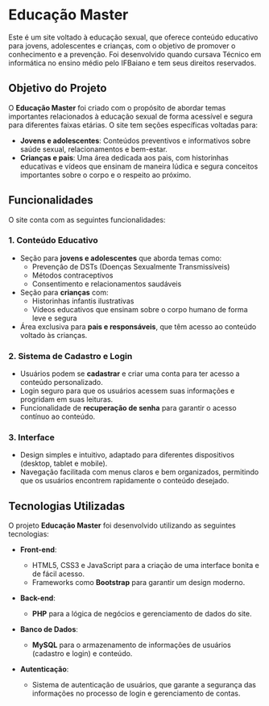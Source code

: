 # Educação Master

Este é um site voltado à educação sexual, que oferece conteúdo educativo para jovens, adolescentes e crianças, com o objetivo de promover o conhecimento e a prevenção.
Foi desenvolvido quando cursava Técnico em informática no ensino médio pelo IFBaiano e tem seus direitos reservados.

## Objetivo do Projeto

O **Educação Master** foi criado com o propósito de abordar temas importantes relacionados à educação sexual de forma acessível e segura para diferentes faixas etárias. O site tem seções específicas voltadas para:

- **Jovens e adolescentes**: Conteúdos preventivos e informativos sobre saúde sexual, relacionamentos e bem-estar.
- **Crianças e pais**: Uma área dedicada aos pais, com historinhas educativas e vídeos que ensinam de maneira lúdica e segura conceitos importantes sobre o corpo e o respeito ao próximo.

## Funcionalidades

O site conta com as seguintes funcionalidades:

### 1. Conteúdo Educativo
   - Seção para **jovens e adolescentes** que aborda temas como:
     - Prevenção de DSTs (Doenças Sexualmente Transmissíveis)
     - Métodos contraceptivos
     - Consentimento e relacionamentos saudáveis
   - Seção para **crianças** com:
     - Historinhas infantis ilustrativas
     - Vídeos educativos que ensinam sobre o corpo humano de forma leve e segura
   - Área exclusiva para **pais e responsáveis**, que têm acesso ao conteúdo voltado às crianças.

### 2. Sistema de Cadastro e Login
   - Usuários podem se **cadastrar** e criar uma conta para ter acesso a conteúdo personalizado.
   - Login seguro para que os usuários acessem suas informações e progridam em suas leituras.
   - Funcionalidade de **recuperação de senha** para garantir o acesso contínuo ao conteúdo.

### 3. Interface 
   - Design simples e intuitivo, adaptado para diferentes dispositivos (desktop, tablet e mobile).
   - Navegação facilitada com menus claros e bem organizados, permitindo que os usuários encontrem rapidamente o conteúdo desejado.

## Tecnologias Utilizadas

O projeto **Educação Master** foi desenvolvido utilizando as seguintes tecnologias:

- **Front-end**:
  - HTML5, CSS3 e JavaScript para a criação de uma interface bonita e de fácil acesso.
  - Frameworks como **Bootstrap** para garantir um design moderno.

- **Back-end**:
  - **PHP** para a lógica de negócios e gerenciamento de dados do site.

- **Banco de Dados**:
  - **MySQL** para o armazenamento de informações de usuários (cadastro e login) e conteúdo.

- **Autenticação**:
  - Sistema de autenticação de usuários, que garante a segurança das informações no processo de login e gerenciamento de contas.


